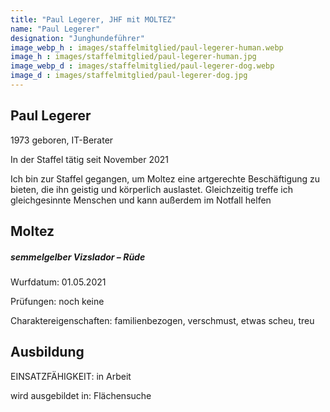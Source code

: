 ```yaml
---
title: "Paul Legerer, JHF mit MOLTEZ"
name: "Paul Legerer"
designation: "Junghundeführer"
image_webp_h : images/staffelmitglied/paul-legerer-human.webp
image_h : images/staffelmitglied/paul-legerer-human.jpg
image_webp_d : images/staffelmitglied/paul-legerer-dog.webp
image_d : images/staffelmitglied/paul-legerer-dog.jpg
---
```

## Paul Legerer
1973 geboren, IT-Berater

In der Staffel tätig seit November 2021

Ich bin zur Staffel gegangen, um Moltez eine artgerechte Beschäftigung zu bieten, die ihn geistig und körperlich auslastet. Gleichzeitig treffe ich gleichgesinnte Menschen und kann außerdem im Notfall helfen

## Moltez
##### semmelgelber Vizslador – Rüde
Wurfdatum: 01.05.2021

Prüfungen: noch keine

Charaktereigenschaften: familienbezogen, verschmust, etwas scheu, treu

## Ausbildung
EINSATZFÄHIGKEIT: in Arbeit

wird ausgebildet in: Flächensuche
